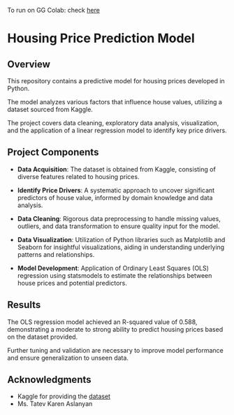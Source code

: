 To run on GG Colab: check [here](https://colab.research.google.com/drive/1Pjvg4aZDZoBpKpAaYZvVTB-qarkvmItx#scrollTo=n_VagTvj8OqW)

# Housing Price Prediction Model

## Overview
This repository contains a predictive model for housing prices developed in Python. 

The model analyzes various factors that influence house values, utilizing a dataset sourced from Kaggle. 

The project covers data cleaning, exploratory data analysis, visualization, and the application of a linear regression model to identify key price drivers.

## Project Components

- **Data Acquisition**: The dataset is obtained from Kaggle, consisting of diverse features related to housing prices.

- **Identify Price Drivers**: A systematic approach to uncover significant predictors of house value, informed by domain knowledge and data analysis.

- **Data Cleaning**: Rigorous data preprocessing to handle missing values, outliers, and data transformation to ensure quality input for the model.

- **Data Visualization**: Utilization of Python libraries such as Matplotlib and Seaborn for insightful visualizations, aiding in understanding underlying patterns and relationships.

- **Model Development**: Application of Ordinary Least Squares (OLS) regression using statsmodels to estimate the relationships between house prices and potential predictors.


## Results

The OLS regression model achieved an R-squared value of 0.588, demonstrating a moderate to strong ability to predict housing prices based on the dataset provided. 

Further tuning and validation are necessary to improve model performance and ensure generalization to unseen data.

## Acknowledgments

- Kaggle for providing the [dataset](https://www.kaggle.com/datasets/camnugent/california-housing-prices/data)
- Ms. Tatev Karen Aslanyan

